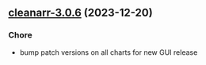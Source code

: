 

## [cleanarr-3.0.6](https://github.com/truecharts/charts/compare/cleanarr-3.0.5...cleanarr-3.0.6) (2023-12-20)

### Chore

- bump patch versions on all charts for new GUI release
  
  